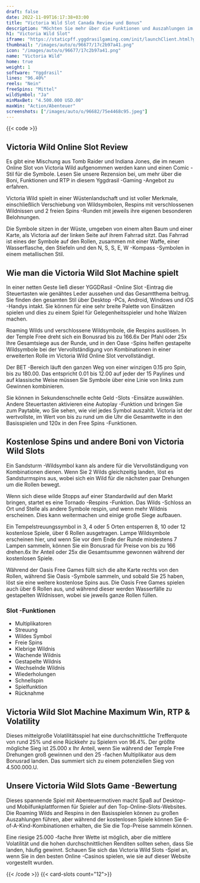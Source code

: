 ```yaml
---
draft: false
date: 2022-11-09T16:17:38+03:00
title: "Victoria Wild Slot Canada Review und Bonus"
description: "Möchten Sie mehr über die Funktionen und Auszahlungen im Victoria Wild Online Slot von Yggdrasil erfahren? Unabhängig bewertet Canada Slot Games hier!"
h1: "Victoria Wild Slot"
iframe: "https://staticpff.yggdrasilgaming.com/init/launchClient.html?gameid=1015"
thumbnail: "/images/auto/o/96677/17c2b97a41.png"
icon: "/images/auto/o/96677/17c2b97a41.png"
name: "Victoria Wild"
home: true
weight: 1
software: "Yggdrasil"
lines: "96.40%"
reels: "Nein"
freeSpins: "Mittel"
wildSymbol: "Ja"
minMaxBet: "4.500.000 USD.00"
maxWin: "Action/Abenteuer"
screenshots: ["/images/auto/o/96682/75e4468c95.jpeg"]
---
```


{{< code >}}<h2>Victoria Wild Online Slot Review</h2><p>Es gibt eine Mischung aus Tomb Raider und Indiana Jones, die im neuen Online Slot von Victoria Wild aufgenommen werden kann und einen Comic -Stil für die Symbole. Lesen Sie unsere Rezension bei, um mehr über die Boni, Funktionen und RTP in diesem Yggdrasil -Gaming -Angebot zu erfahren.</p><p>Victoria Wild spielt in einer Wüstenlandschaft und ist voller Merkmale, einschließlich Verschiebung von Wildsymbolen, Respins mit verschlossenen Wildnissen und 2 freien Spins -Runden mit jeweils ihre eigenen besonderen Belohnungen.</p><p>Die Symbole sitzen in der Wüste, umgeben von einem alten Baum und einer Karte, als Victoria auf der linken Seite auf ihrem Fahrrad sitzt. Das Fahrrad ist eines der Symbole auf den Rollen, zusammen mit einer Waffe, einer Wasserflasche, den Stiefeln und den N, S, S, E, W -Kompass -Symbolen in einem metallischen Stil.</p><h2>Wie man die Victoria Wild Slot Machine spielt</h2><p>In einer netten Geste ließ dieser YGGDRasil -Online Slot -Eintrag die Steuertasten wie genähtes Leder aussehen und das Gesamtthema beitrug. Sie finden den gesamten Stil über Desktop -PCs, Android, Windows und iOS -Handys intakt. Sie können für eine sehr breite Palette von Einsätzen spielen und dies zu einem Spiel für Gelegenheitsspieler und hohe Walzen machen.</p><p>Roaming Wilds und verschlossene Wildsymbole, die Respins auslösen. In der Temple Free dreht sich ein Bonusrad bis zu 166.6x Der Pfahl oder 25x Ihre Gesamtsiege aus der Runde, und in den Oase -Spins helfen gestapelte Wildsymbole bei der Vervollständigung von Kombinationen in einer erweiterten Rolle im Victoria Wild Online Slot vervollständigt.</p><p>Der BET -Bereich läuft den ganzen Weg von einer winzigen 0.15 pro Spin, bis zu 180.00. Das entspricht 0.01 bis 12.00 auf jeder der 15 Paylines und auf klassische Weise müssen Sie Symbole über eine Linie von links zum Gewinnen kombinieren.</p><p>Sie können in Sekundenschnelle echte Geld -Slots -Einsätze auswählen. Andere Steuertasten aktivieren eine Autoplay -Funktion und bringen Sie zum Paytable, wo Sie sehen, wie viel jedes Symbol auszahlt. Victoria ist der wertvollste, im Wert von bis zu rund um die Uhr die Gesamtwette in den Basisspielen und 120x in den Free Spins -Funktionen.</p><h2>Kostenlose Spins und andere Boni von Victoria Wild Slots</h2><p>Ein Sandsturm -Wildsymbol kann als andere für die Vervollständigung von Kombinationen dienen. Wenn Sie 2 Wilds gleichzeitig landen, löst es Sandsturmspins aus, wobei sich ein Wild für die nächsten paar Drehungen um die Rollen bewegt.</p><p>Wenn sich diese wilde Stopps auf einer Standardwild auf den Markt bringen, startet es eine Tornado -Respins -Funktion. Das Wilds -Schloss an Ort und Stelle als andere Symbole respin, und wenn mehr Wildnis erscheinen. Dies kann weitermachen und einige große Siege aufbauen.</p><p>Ein Tempelstreuungssymbol in 3, 4 oder 5 Orten entsperren 8, 10 oder 12 kostenlose Spiele, über 6 Rollen ausgetragen. Lampe Wildsymbole erscheinen hier, und wenn Sie vor dem Ende der Runde mindestens 7 Lampen sammeln, können Sie ein Bonusrad für Preise von bis zu 166 drehen.6x Ihr Anteil oder 25x die Gesamtsumme gewonnen während der kostenlosen Spiele.</p><p>Während der Oasis Free Games füllt sich die alte Karte rechts von den Rollen, während Sie Oasis -Symbole sammeln, und sobald Sie 25 haben, löst sie eine weitere kostenlose Spins aus. Die Oasis Free Games spielen auch über 6 Rollen aus, und während dieser werden Wasserfälle zu gestapelten Wildnissen, wobei sie jeweils ganze Rollen füllen.</p><h3>
Slot -Funktionen</h3><ul>
<li></span>
Multiplikatoren</li>
<li></span>
Streuung</li>
<li></span>
Wildes Symbol</li>
<li></span>
Freie Spins</li>
<li></span>
Klebrige Wildnis</li>
<li></span>
Wachende Wildnis</li>
<li></span>
Gestapelte Wildnis</li>
<li></span>
Wechselnde Wildnis</li>
<li></span>
Wiederholungen</li>
<li></span>
Schnellspin</li>
<li></span>
Spielfunktion</li>
<li></span>
Rücknahme</li></ul><h2>Victoria Wild Slot Machine Maximum Win, RTP & Volatility</h2><p>Dieses mittelgroße Volatilitätsspiel hat eine durchschnittliche Trefferquote von rund 25% und eine Rückkehr zu Spielern von 96.4%. Der größte mögliche Sieg ist 25.000 x Ihr Anteil, wenn Sie während der Temple Free Drehungen groß gewinnen und den 25 -fachen Multiplikator aus dem Bonusrad landen. Das summiert sich zu einem potenziellen Sieg von 4.500.000.U.</p><h2>Unsere Victoria Wild Slots Game -Bewertung</h2><p>Dieses spannende Spiel mit Abenteuermotiven macht Spaß auf Desktop- und Mobilfunkplattformen für Spieler auf den Top-Online-Slots-Websites. Die Roaming Wilds and Respins in den Basisspielen können zu großen Auszahlungen führen, aber während der kostenlosen Spiele können Sie 6-of-A-Kind-Kombinationen erhalten, die Sie die Top-Preise sammeln können.</p><p>Eine riesige 25.000 -fache Ihrer Wette ist möglich, aber die mittlere Volatilität und die hohen durchschnittlichen Renditen sollten sehen, dass Sie landen, häufig gewinnt. Schauen Sie sich das Victoria Wild Slots -Spiel an, wenn Sie in den besten Online -Casinos spielen, wie sie auf dieser Website vorgestellt wurden.</p>{{< /code >}}
{{< card-slots count="12">}}